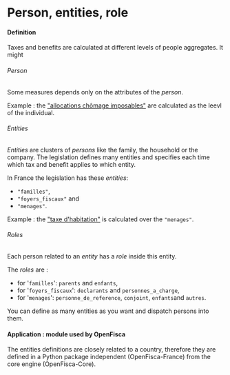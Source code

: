# Person, entities, role

#### Definition 
Taxes and benefits are calculated at different levels of people aggregates.
It might

###### Person
Some measures depends only on the attributes of the *person*.  

Example : the ["allocations chômage imposables"](https://legislation.openfisca.fr/variables/chomage_imposable) are calculated as the leevl of the individual.

######  Entities
*Entities* are clusters of *persons* like the family, the household or the company.
The legislation defines many entities and specifies each time which tax and benefit applies to which entity.

In France the legislation has these *entities*: 
- `"familles"`,
- `"foyers_fiscaux"` and 
- `"menages"`.

Example : the  ["taxe d'habitation"](https://legislation.openfisca.fr/variables/taxe_habitation) is calculated over the `"menages"`.

###### Roles
Each person related to an *entity* has a *role* inside this entity.  

The *roles* are :
- for '```familles```': ```parents``` and ```enfants```,
- for '```foyers_fiscaux```': ```declarants``` and ```personnes_a_charge```,
- for '```menages```': ```personne_de_reference```, ```conjoint```, ```enfants```and ```autres```.

You can define as many entities as you want and dispatch persons into them.

#### Application : module used by OpenFisca

The entities definitions are closely related to a country, therefore they are defined in a Python package independent (OpenFisca-France) from the core engine (OpenFisca-Core).

